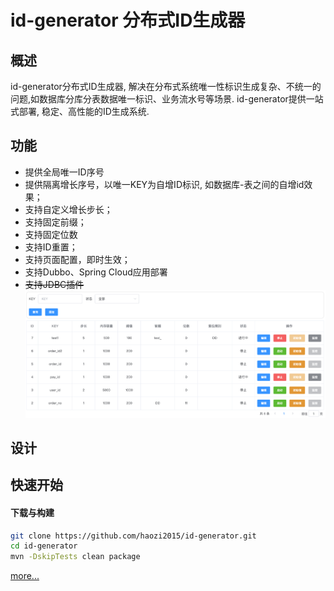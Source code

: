 # id-generator 分布式ID生成器

## 概述
id-generator分布式ID生成器, 解决在分布式系统唯一性标识生成复杂、不统一的问题,如数据库分库分表数据唯一标识、业务流水号等场景. id-generator提供一站式部署, 稳定、高性能的ID生成系统.
## 功能
+ 提供全局唯一ID序号
+ 提供隔离增长序号，以唯一KEY为自增ID标识, 如数据库-表之间的自增id效果；
+ 支持自定义增长步长；
+ 支持固定前缀；
+ 支持固定位数
+ 支持ID重置；
+ 支持页面配置，即时生效； 
+ 支持Dubbo、Spring Cloud应用部署
+ ~~支持JDBC插件~~
![](./docs/img/list.png)
## 设计

## 快速开始
#### 下载与构建
```bash
git clone https://github.com/haozi2015/id-generator.git
cd id-generator
mvn -DskipTests clean package
```
[more...](./docs/quick-start.md)
